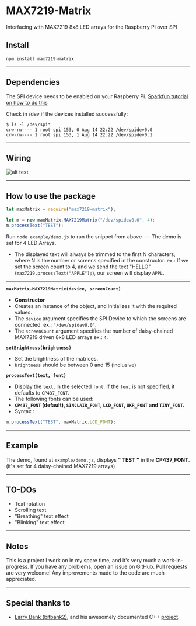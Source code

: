 # MAX7219-Matrix
Interfacing with MAX7219 8x8 LED arrays for the Raspberry Pi over SPI
## Install
``npm install max7219-matrix``
___
## Dependencies
The SPI device needs to be enabled on your Raspberry Pi.
[Sparkfun tutorial on how to do this](https://learn.sparkfun.com/tutorials/raspberry-pi-spi-and-i2c-tutorial#spi-on-pi)  

Check in /dev if the devices installed successfully:
```shell
$ ls -l /dev/spi*
crw-rw---- 1 root spi 153, 0 Aug 14 22:22 /dev/spidev0.0
crw-rw---- 1 root spi 153, 1 Aug 14 22:22 /dev/spidev0.1
```
___
## Wiring
![alt text](https://i.imgur.com/N8GwqnK.png "Wiring the MAX7219 to the Raspberry Pi")
___
## How to use the package

```javascript
let maxMatrix = require("max7219-matrix");

let m = new maxMatrix.MAX7219Matrix("/dev/spidev0.0", 4);
m.processText("TEST");
```
Run `node example/demo.js` to run the snippet from above
--- The demo is set for 4 LED Arrays.

* The displayed text will always be trimmed to the first N characters, where N is the number or screens specified in the constructor. ex.: 
If we set the screen count to 4, and we send the text "HELLO" (`max7219.processText("APPLE");`), our screen will display `APPL`.
___
__**`maxMatrix.MAX7219Matrix(device, screenCount)`**__

* __**Constructor**__
* Creates an instance of the object, and initializes it with the required values.
* The `device` argument specifies the SPI Device to which the screens are connected. ex.: `"/dev/spidev0.0"`.
* The `screenCount` argument specifies the number of daisy-chained MAX7219 driven 8x8 LED arrays ex.: `4`.

__**`setBrightness(brightness)`**__

* Set the brightness of the matrices.
* `brightness` should be between 0 and 15 (inclusive)

__**`processText(text, font)`**__

* Display the `text`, in the selected `font`. If the `font` is not specified, it defaults to `CP437_FONT`.
* The following fonts can be used: 
* __`CP437_FONT` (default), `SINCLAIR_FONT`, `LCD_FONT`, `UKR_FONT` and `TINY_FONT`.__
* Syntax :
```javascript
m.processText("TEST", maxMatrix.LCD_FONT);
```
___
## Example

The demo, found at `example/demo.js`, displays __" TEST "__ in the __CP437_FONT__.
(it's set for 4 daisy-chained MAX7219 arrays)
___
## TO-DOs

* Text rotation
* Scrolling text
* "Breathing" text effect
* "Blinking" text effect
___
## Notes
This is a project I work on in my spare time, and it's very much a work-in-progress. If you have any problems, open an issue on GitHub.
Pull requests are very welcome! Any improvements made to the code are much appreciated.
___
## Special thanks to

* [Larry Bank (bitbank2)](https://github.com/bitbank2), and his awesomely documented C++ [project](https://github.com/bitbank2/MAX7219).
